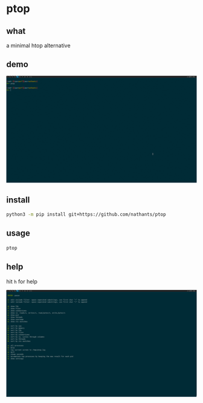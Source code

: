 # ptop

## what

a minimal htop alternative

## demo

![demo](https://github.com/nathants/ptop/raw/master/demo.gif)

## install

```bash
python3 -m pip install git+https://github.com/nathants/ptop
```

## usage

```bash
ptop
```

## help

hit `h` for help

![help](https://github.com/nathants/ptop/raw/master/help.png)

